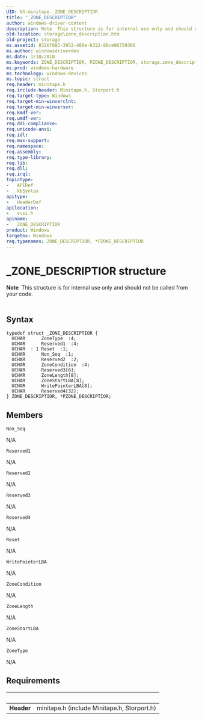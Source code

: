 ```yaml
---
UID: NS:minitape._ZONE_DESCRIPTIOR
title: "_ZONE_DESCRIPTIOR"
author: windows-driver-content
description: Note  This structure is for internal use only and should not be called from your code. .
old-location: storage\zone_descriptior.htm
old-project: storage
ms.assetid: 8326f683-3952-486e-b322-80ce96759366
ms.author: windowsdriverdev
ms.date: 1/10/2018
ms.keywords: ZONE_DESCRIPTIOR, PZONE_DESCRIPTIOR, storage.zone_descriptior, _ZONE_DESCRIPTIOR, scsi/ZONE_DESCRIPTIOR, *PZONE_DESCRIPTIOR, scsi/PZONE_DESCRIPTIOR, ZONE_DESCRIPTIOR structure [Storage Devices], PZONE_DESCRIPTIOR structure pointer [Storage Devices]
ms.prod: windows-hardware
ms.technology: windows-devices
ms.topic: struct
req.header: minitape.h
req.include-header: Minitape.h, Storport.h
req.target-type: Windows
req.target-min-winverclnt: 
req.target-min-winversvr: 
req.kmdf-ver: 
req.umdf-ver: 
req.ddi-compliance: 
req.unicode-ansi: 
req.idl: 
req.max-support: 
req.namespace: 
req.assembly: 
req.type-library: 
req.lib: 
req.dll: 
req.irql: 
topictype:
-	APIRef
-	kbSyntax
apitype:
-	HeaderDef
apilocation:
-	scsi.h
apiname:
-	ZONE_DESCRIPTIOR
product: Windows
targetos: Windows
req.typenames: ZONE_DESCRIPTIOR, *PZONE_DESCRIPTIOR
---
```


# _ZONE_DESCRIPTIOR structure
<div class="alert"><b>Note</b>  This  structure is for internal use only and should not be called from your code.</div>
<div> </div>

## Syntax
````
typedef struct _ZONE_DESCRIPTIOR {
  UCHAR      ZoneType  :4;
  UCHAR      Reserved1  :4;
  UCHAR  : 1 Reset  :1;
  UCHAR      Non_Seq  :1;
  UCHAR      Reserved2  :2;
  UCHAR      ZoneCondition  :4;
  UCHAR      Reserved3[6];
  UCHAR      ZoneLength[8];
  UCHAR      ZoneStartLBA[8];
  UCHAR      WritePointerLBA[8];
  UCHAR      Reserved4[32];
} ZONE_DESCRIPTIOR, *PZONE_DESCRIPTIOR;
````

## Members


`Non_Seq`

N/A

`Reserved1`

N/A

`Reserved2`

N/A

`Reserved3`

N/A

`Reserved4`

N/A

`Reset`

N/A

`WritePointerLBA`

N/A

`ZoneCondition`

N/A

`ZoneLength`

N/A

`ZoneStartLBA`

N/A

`ZoneType`

N/A


## Requirements
| &nbsp; | &nbsp; |
| ---- |:---- |
| **Header** | minitape.h (include Minitape.h, Storport.h) |